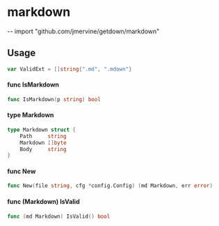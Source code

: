 # markdown
--
    import "github.com/jmervine/getdown/markdown"


## Usage

```go
var ValidExt = []string{".md", ".mdown"}
```

#### func  IsMarkdown

```go
func IsMarkdown(p string) bool
```

#### type Markdown

```go
type Markdown struct {
	Path     string
	Markdown []byte
	Body     string
}
```


#### func  New

```go
func New(file string, cfg *config.Config) (md Markdown, err error)
```

#### func (Markdown) IsValid

```go
func (md Markdown) IsValid() bool
```
